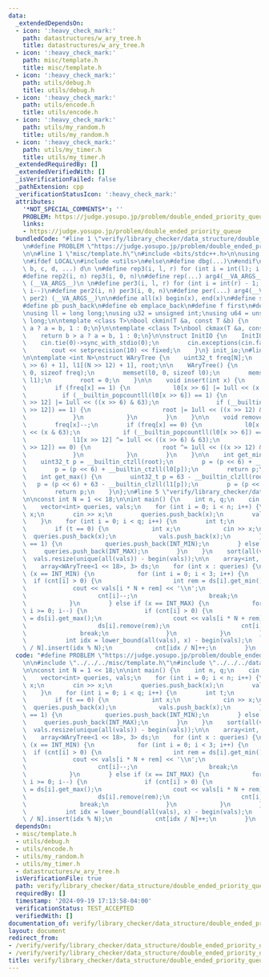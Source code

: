 ```yaml
---
data:
  _extendedDependsOn:
  - icon: ':heavy_check_mark:'
    path: datastructures/w_ary_tree.h
    title: datastructures/w_ary_tree.h
  - icon: ':heavy_check_mark:'
    path: misc/template.h
    title: misc/template.h
  - icon: ':heavy_check_mark:'
    path: utils/debug.h
    title: utils/debug.h
  - icon: ':heavy_check_mark:'
    path: utils/encode.h
    title: utils/encode.h
  - icon: ':heavy_check_mark:'
    path: utils/my_random.h
    title: utils/my_random.h
  - icon: ':heavy_check_mark:'
    path: utils/my_timer.h
    title: utils/my_timer.h
  _extendedRequiredBy: []
  _extendedVerifiedWith: []
  _isVerificationFailed: false
  _pathExtension: cpp
  _verificationStatusIcon: ':heavy_check_mark:'
  attributes:
    '*NOT_SPECIAL_COMMENTS*': ''
    PROBLEM: https://judge.yosupo.jp/problem/double_ended_priority_queue
    links:
    - https://judge.yosupo.jp/problem/double_ended_priority_queue
  bundledCode: "#line 1 \"verify/library_checker/data_structure/double_ended_priority_queue.test.cpp\"\
    \n#define PROBLEM \"https://judge.yosupo.jp/problem/double_ended_priority_queue\"\
    \n\n#line 1 \"misc/template.h\"\n#include <bits/stdc++.h>\n\nusing namespace std;\n\
    \n#ifdef LOCAL\n#include <utils>\n#else\n#define dbg(...)\n#endif\n\n#define arg4(a,\
    \ b, c, d, ...) d\n \n#define rep3(i, l, r) for (int i = int(l); i < int(r); i++)\n\
    #define rep2(i, n) rep3(i, 0, n)\n#define rep(...) arg4(__VA_ARGS__, rep3, rep2)\
    \ (__VA_ARGS__)\n \n#define per3(i, l, r) for (int i = int(r) - 1; i >= int(l);\
    \ i--)\n#define per2(i, n) per3(i, 0, n)\n#define per(...) arg4(__VA_ARGS__, per3,\
    \ per2) (__VA_ARGS__)\n\n#define all(x) begin(x), end(x)\n#define sz(x) int(size(x))\n\
    #define pb push_back\n#define eb emplace_back\n#define f first\n#define s second\n\
    \nusing ll = long long;\nusing u32 = unsigned int;\nusing u64 = unsigned long\
    \ long;\n\ntemplate <class T>\nbool ckmin(T &a, const T &b) {\n    return b <\
    \ a ? a = b, 1 : 0;\n}\n\ntemplate <class T>\nbool ckmax(T &a, const T &b) {\n\
    \    return b > a ? a = b, 1 : 0;\n}\n\nstruct InitIO {\n    InitIO() {\n    \
    \    cin.tie(0)->sync_with_stdio(0);\n        cin.exceptions(cin.failbit);\n \
    \       cout << setprecision(10) << fixed;\n    }\n} init_io;\n#line 2 \"datastructures/w_ary_tree.h\"\
    \n\ntemplate <int N>\nstruct WAryTree {\n    uint32_t freq[N];\n    uint64_t l0[(N\
    \ >> 6) + 1], l1[(N >> 12) + 1], root;\n\n    WAryTree() {\n        memset(freq,\
    \ 0, sizeof freq);\n        memset(l0, 0, sizeof l0);\n        memset(l1, 0, sizeof\
    \ l1);\n        root = 0;\n    }\n\n    void insert(int x) {\n        freq[x]++;\n\
    \        if (freq[x] == 1) {\n            l0[x >> 6] |= 1ull << (x & 63);\n  \
    \          if (__builtin_popcountll(l0[x >> 6]) == 1) {\n                l1[x\
    \ >> 12] |= 1ull << ((x >> 6) & 63);\n                if (__builtin_popcountll(l1[x\
    \ >> 12]) == 1) {\n                    root |= 1ull << ((x >> 12) & 63);\n   \
    \             }\n            }\n        }\n    }\n\n    void remove(int x) {\n\
    \        freq[x]--;\n        if (freq[x] == 0) {\n            l0[x >> 6] ^= 1ull\
    \ << (x & 63);\n            if (__builtin_popcountll(l0[x >> 6]) == 0) {\n   \
    \             l1[x >> 12] ^= 1ull << ((x >> 6) & 63);\n                if (__builtin_popcountll(l1[x\
    \ >> 12]) == 0) {\n                    root ^= 1ull << ((x >> 12) & 63);\n   \
    \             }\n            }\n        }\n    }\n\n    int get_min() {\n    \
    \    uint32_t p = __builtin_ctzll(root);\n        p = (p << 6) + __builtin_ctzll(l1[p]);\n\
    \        p = (p << 6) + __builtin_ctzll(l0[p]);\n        return p;\n    }\n\n\
    \    int get_max() {\n        uint32_t p = 63 - __builtin_clzll(root);\n     \
    \   p = (p << 6) + 63 - __builtin_clzll(l1[p]);\n        p = (p << 6) + 63 - __builtin_clzll(l0[p]);\n\
    \        return p;\n    }\n};\n#line 5 \"verify/library_checker/data_structure/double_ended_priority_queue.test.cpp\"\
    \n\nconst int N = 1 << 18;\n\nint main() {\n    int n, q;\n    cin >> n >> q;\n\
    \    vector<int> queries, vals;\n    for (int i = 0; i < n; i++) {\n        int\
    \ x;\n        cin >> x;\n        queries.push_back(x);\n        vals.push_back(x);\n\
    \    }\n    for (int i = 0; i < q; i++) {\n        int t;\n        cin >> t;\n\
    \        if (t == 0) {\n            int x;\n            cin >> x;\n          \
    \  queries.push_back(x);\n            vals.push_back(x);\n        } else if (t\
    \ == 1) {\n            queries.push_back(INT_MIN);\n        } else {\n       \
    \     queries.push_back(INT_MAX);\n        }\n    }\n    sort(all(vals));\n  \
    \  vals.resize(unique(all(vals)) - begin(vals));\n\n    array<int, 3> cnt{};\n\
    \    array<WAryTree<1 << 18>, 3> ds;\n    for (int x : queries) {\n        if\
    \ (x == INT_MIN) {\n            for (int i = 0; i < 3; i++) {\n              \
    \  if (cnt[i] > 0) {\n                    int rem = ds[i].get_min();\n       \
    \             cout << vals[i * N + rem] << '\\n';\n                    ds[i].remove(rem);\n\
    \                    cnt[i]--;\n                    break;\n                }\n\
    \            }\n        } else if (x == INT_MAX) {\n            for (int i = 2;\
    \ i >= 0; i--) {\n                if (cnt[i] > 0) {\n                    int rem\
    \ = ds[i].get_max();\n                    cout << vals[i * N + rem] << '\\n';\n\
    \                    ds[i].remove(rem);\n                    cnt[i]--;\n     \
    \               break;\n                }\n            }\n        } else {\n \
    \           int idx = lower_bound(all(vals), x) - begin(vals);\n            ds[idx\
    \ / N].insert(idx % N);\n            cnt[idx / N]++;\n        }\n    }\n}\n"
  code: "#define PROBLEM \"https://judge.yosupo.jp/problem/double_ended_priority_queue\"\
    \n\n#include \"../../../misc/template.h\"\n#include \"../../../datastructures/w_ary_tree.h\"\
    \n\nconst int N = 1 << 18;\n\nint main() {\n    int n, q;\n    cin >> n >> q;\n\
    \    vector<int> queries, vals;\n    for (int i = 0; i < n; i++) {\n        int\
    \ x;\n        cin >> x;\n        queries.push_back(x);\n        vals.push_back(x);\n\
    \    }\n    for (int i = 0; i < q; i++) {\n        int t;\n        cin >> t;\n\
    \        if (t == 0) {\n            int x;\n            cin >> x;\n          \
    \  queries.push_back(x);\n            vals.push_back(x);\n        } else if (t\
    \ == 1) {\n            queries.push_back(INT_MIN);\n        } else {\n       \
    \     queries.push_back(INT_MAX);\n        }\n    }\n    sort(all(vals));\n  \
    \  vals.resize(unique(all(vals)) - begin(vals));\n\n    array<int, 3> cnt{};\n\
    \    array<WAryTree<1 << 18>, 3> ds;\n    for (int x : queries) {\n        if\
    \ (x == INT_MIN) {\n            for (int i = 0; i < 3; i++) {\n              \
    \  if (cnt[i] > 0) {\n                    int rem = ds[i].get_min();\n       \
    \             cout << vals[i * N + rem] << '\\n';\n                    ds[i].remove(rem);\n\
    \                    cnt[i]--;\n                    break;\n                }\n\
    \            }\n        } else if (x == INT_MAX) {\n            for (int i = 2;\
    \ i >= 0; i--) {\n                if (cnt[i] > 0) {\n                    int rem\
    \ = ds[i].get_max();\n                    cout << vals[i * N + rem] << '\\n';\n\
    \                    ds[i].remove(rem);\n                    cnt[i]--;\n     \
    \               break;\n                }\n            }\n        } else {\n \
    \           int idx = lower_bound(all(vals), x) - begin(vals);\n            ds[idx\
    \ / N].insert(idx % N);\n            cnt[idx / N]++;\n        }\n    }\n}"
  dependsOn:
  - misc/template.h
  - utils/debug.h
  - utils/encode.h
  - utils/my_random.h
  - utils/my_timer.h
  - datastructures/w_ary_tree.h
  isVerificationFile: true
  path: verify/library_checker/data_structure/double_ended_priority_queue.test.cpp
  requiredBy: []
  timestamp: '2024-09-19 17:13:58-04:00'
  verificationStatus: TEST_ACCEPTED
  verifiedWith: []
documentation_of: verify/library_checker/data_structure/double_ended_priority_queue.test.cpp
layout: document
redirect_from:
- /verify/verify/library_checker/data_structure/double_ended_priority_queue.test.cpp
- /verify/verify/library_checker/data_structure/double_ended_priority_queue.test.cpp.html
title: verify/library_checker/data_structure/double_ended_priority_queue.test.cpp
---
```

